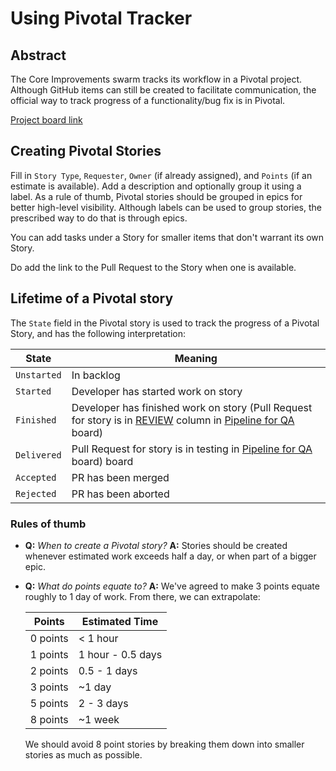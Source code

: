 Using Pivotal Tracker
===

## Abstract

The Core Improvements swarm tracks its workflow in a Pivotal project. Although GitHub items can still be created to facilitate communication, the official way to track progress of a functionality/bug fix is in Pivotal.

[Project board link](https://www.pivotaltracker.com/n/projects/2232205)

## Creating Pivotal Stories

Fill in `Story Type`, `Requester`, `Owner` (if already assigned), and `Points` (if an estimate is available). Add a description and optionally group it using a label. As a rule of thumb, Pivotal stories should be grouped in epics for better high-level visibility. Although labels can be used to group stories, the prescribed way to do that is through epics.

You can add tasks under a Story for smaller items that don't warrant its own Story.

Do add the link to the Pull Request to the Story when one is available.

## Lifetime of a Pivotal story

The `State` field in the Pivotal story is used to track the progress of a Pivotal Story, and has the following interpretation:

| State      | Meaning  |
| ---------- | -------- |
| `Unstarted`  | In backlog     |
| `Started`    | Developer has started work on story     |
| `Finished`   | Developer has finished work on story (Pull Request for story is in [REVIEW](https://github.com/status-im/status-mobile/projects/7#column-1843024) column in [Pipeline for QA](https://github.com/status-im/status-mobile/projects/7) board) |
| `Delivered`  | Pull Request for story is in testing in [Pipeline for QA](https://github.com/status-im/status-mobile/projects/7) board) board     |
| `Accepted`   | PR has been merged     |
| `Rejected`   | PR has been aborted     |

### Rules of thumb

- **Q:** _When to create a Pivotal story?_
  **A:** Stories should be created whenever estimated work exceeds half a day, or when part of a bigger epic.

- **Q:** _What do points equate to?_
  **A:** We've agreed to make 3 points equate roughly to 1 day of work. From there, we can extrapolate:

  | Points   | Estimated Time   |
  | -------- | ---------------- |
  | 0 points | < 1 hour         |
  | 1 points | 1 hour - 0.5 days|
  | 2 points | 0.5 - 1 days     |
  | 3 points | ~1 day           |
  | 5 points | 2 - 3 days       |
  | 8 points | ~1 week          |

  We should avoid 8 point stories by breaking them down into smaller stories as much as possible.